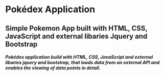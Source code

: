 # **Pokédex Application**

## Simple Pokemon App built with HTML, CSS, JavaScript and external libaries Jquery and Bootstrap


##### Pokédex application build with HTML, CSS, JavaScript and external libaries jquery and bootstrap, that loads data from an external API and enables the viewing of data points in detail.

